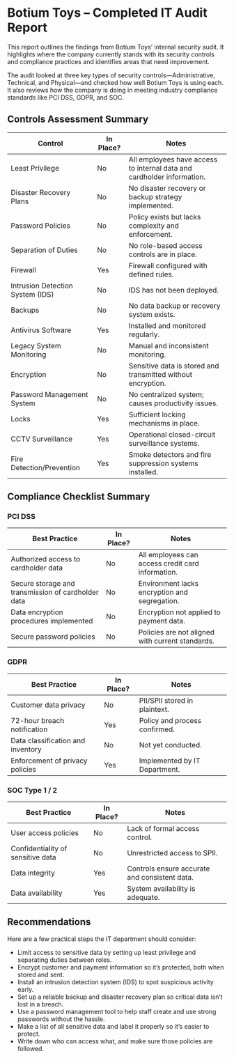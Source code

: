 # Botium Toys – Completed IT Audit Report

This report outlines the findings from Botium Toys’ internal security audit. It highlights where the company currently stands with its security controls and compliance practices and identifies areas that need improvement.

The audit looked at three key types of security controls—Administrative, Technical, and Physical—and checked how well Botium Toys is using each. It also reviews how the company is doing in meeting industry compliance standards like PCI DSS, GDPR, and SOC.

## Controls Assessment Summary

| Control | In Place? | Notes |
| --- | --- | --- |
| Least Privilege | No | All employees have access to internal data and cardholder information. |
| Disaster Recovery Plans | No | No disaster recovery or backup strategy implemented. |
| Password Policies | No | Policy exists but lacks complexity and enforcement. |
| Separation of Duties | No | No role-based access controls are in place. |
| Firewall | Yes | Firewall configured with defined rules. |
| Intrusion Detection System (IDS) | No | IDS has not been deployed. |
| Backups | No | No data backup or recovery system exists. |
| Antivirus Software | Yes | Installed and monitored regularly. |
| Legacy System Monitoring | No | Manual and inconsistent monitoring. |
| Encryption | No | Sensitive data is stored and transmitted without encryption. |
| Password Management System | No | No centralized system; causes productivity issues. |
| Locks | Yes | Sufficient locking mechanisms in place. |
| CCTV Surveillance | Yes | Operational closed-circuit surveillance systems. |
| Fire Detection/Prevention | Yes | Smoke detectors and fire suppression systems installed. |

## Compliance Checklist Summary

### PCI DSS

| Best Practice | In Place? | Notes |
| --- | --- | --- |
| Authorized access to cardholder data | No | All employees can access credit card information. |
| Secure storage and transmission of cardholder data | No | Environment lacks encryption and segregation. |
| Data encryption procedures implemented | No | Encryption not applied to payment data. |
| Secure password policies | No | Policies are not aligned with current standards. |

### GDPR

| Best Practice | In Place? | Notes |
| --- | --- | --- |
| Customer data privacy | No | PII/SPII stored in plaintext. |
| 72-hour breach notification | Yes | Policy and process confirmed. |
| Data classification and inventory | No | Not yet conducted. |
| Enforcement of privacy policies | Yes | Implemented by IT Department. |

### SOC Type 1 / 2

| Best Practice | In Place? | Notes |
| --- | --- | --- |
| User access policies | No | Lack of formal access control. |
| Confidentiality of sensitive data | No | Unrestricted access to SPII. |
| Data integrity | Yes | Controls ensure accurate and consistent data. |
| Data availability | Yes | System availability is adequate. |

## Recommendations

Here are a few practical steps the IT department should consider:
- Limit access to sensitive data by setting up least privilege and separating duties between roles.
- Encrypt customer and payment information so it’s protected, both when stored and sent.
- Install an intrusion detection system (IDS) to spot suspicious activity early.
- Set up a reliable backup and disaster recovery plan so critical data isn’t lost in a breach.
- Use a password management tool to help staff create and use strong passwords without the hassle.
- Make a list of all sensitive data and label it properly so it’s easier to protect.
- Write down who can access what, and make sure those policies are followed.
